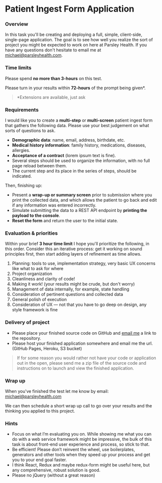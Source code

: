 Patient Ingest Form Application
===============================

### Overview

In this task you'll be creating and deploying a full, simple, client-side, single-page application. The goal is to see how well you realize the sort of project you might be expected to work on here at Parsley Health. If you have any questions don't hesitate to email me at michael@parsleyhealth.com.

### Time limits

Please spend **no more than 3-hours** on this test. 

Please turn in your results within **72-hours** of the prompt being given*. 

> *Extensions are available, just ask

### Requirements

I would like you to create a **multi-step** or **multi-screen** patient ingest form that gathers the following data. Please use your best judgement on what sorts of questions to ask.  

* **Demographic data**: name, email, address, birthdate, etc.
* **Medical history information**: family history, medications, diseases, allergies.
* **Acceptance of a contract** (lorem ipsum text is fine).
* Several steps should be used to organize the information, with no full page reload between them.
* The current step and its place in the series of steps, should be indicated.

Then, finishing up:  

* Present a **wrap-up or summary screen** prior to submission where you print the collected data, and which allows the patient to go back and edit if any information was entered incorrectly.
* Simulate submitting the data to a REST API endpoint by **printing the payload to the console**.
* **Reset the form** and return the user to the initial state.

### Evaluation & priorities

Within your brief **3 hour time limit** I hope you'll prioritize the following, in this order. Consider this an iterative process: get it working on sound principles first, then start adding layers of refinement as time allows.

1. Planning: tools to use, implementation strategy, very basic UX concerns like what to ask for where
2. Project organization
3. Cleanliness and clarity of code!
4. Making it work! (your results might be crude, but don't worry)
5. Management of data internally, for example, state handling
6. Consideration of pertinent questions and collected data
7. General polish of execution
8. Consideration of UX — not that you have to go deep on design, any style framework is fine


### Delivery of project

* Please place your finished source code on GitHub and [email me](michael@parsleyhealth.com) a link to the repository.
* Please host your finished application somewhere and email me the url. (GitHub Pages, Heroku, S3 bucket)

> If for some reason you would rather not have your code or application out in the open, please send me a zip file of the source code and instructions on to launch and view the finished application.

### Wrap up

When you've finished the test let me know by email: michael@parsleyhealth.com

We can then schedule a short wrap up call to go over your results and the thinking you applied to this project.

### Hints

* Focus on what I’m evaluating you on. While showing me what you can do with a web service framework might be impressive, the bulk of this task is about front-end user experience and process, so stick to that.
* Be efficient! Please don’t reinvent the wheel, use boilerplates, generators and other tools when they speed up your process and get you to your end goal faster.
* I think React, Redux and maybe redux-form might be useful here, but any comprehensive, robust solution is good. 
* Please no jQuery (without a great reason)
